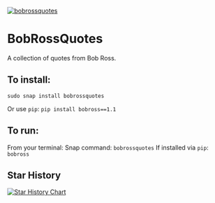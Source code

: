 [![bobrossquotes](https://snapcraft.io/bobrossquotes/badge.svg)](https://snapcraft.io/bobrossquotes)

# BobRossQuotes


A collection of quotes from Bob Ross. 

## To install:

`sudo snap install bobrossquotes`

Or use `pip`:
`pip install bobross==1.1`

## To run:

From your terminal: 
Snap command: `bobrossquotes`
If installed via `pip`: `bobross`
## Star History

[![Star History Chart](https://api.star-history.com/svg?repos=kz6fittycent/BobRossQuotes&type=Date)](https://star-history.com/#kz6fittycent/BobRossQuotes&Date)
